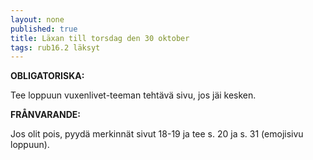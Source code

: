 ```yaml
---
layout: none
published: true
title: Läxan till torsdag den 30 oktober
tags: rub16.2 läksyt
---
```

**OBLIGATORISKA:**

Tee loppuun vuxenlivet-teeman tehtävä sivu, jos jäi kesken. 

**FRÅNVARANDE:**

Jos olit pois, pyydä merkinnät sivut 18-19 ja tee s. 20 ja s. 31 (emojisivu loppuun).